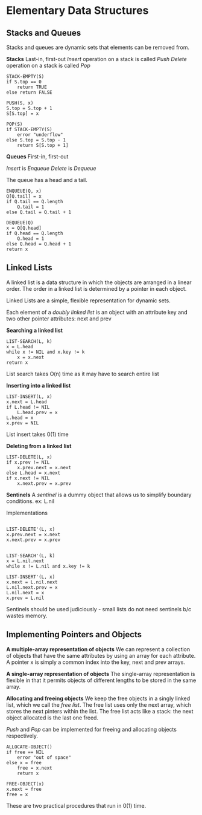 # Elementary Data Structures

## Stacks and Queues
Stacks and queues are dynamic sets that elements can be removed from. 


**Stacks**
Last-in, first-out
*Insert* operation on a stack is called *Push*
*Delete* operation on a stack is called *Pop*

```
STACK-EMPTY(S)
if S.top == 0
    return TRUE
else return FALSE

PUSH(S, x)
S.top = S.top + 1
S[S.top] = x

POP(S)
if STACK-EMPTY(S)
    error "underflow"
else S.top = S.top - 1
    return S[S.top + 1]
```
**Queues**
First-in, first-out

*Insert* is *Enqueue*
*Delete* is *Dequeue*

The queue has a head and a tail.

```
ENQUEUE(Q, x)
Q[Q.tail] = x
if Q.tail == Q.length
    Q.tail = 1
else Q.tail = Q.tail + 1

DEQUEUE(Q)
x = Q[Q.head]
if Q.head == Q.length
    Q.head = 1
else Q.head = Q.head + 1
return x
```
## Linked Lists
A linked list is a data structure in which the objects are arranged in a linear order. The order in a linked list is determined by a pointer in each object. 

Linked Lists are a simple, flexible representation for dynamic sets. 

Each element of a *doubly linked list* is an object with an attribute key and two other pointer attributes: next and prev

**Searching a linked list**

```
LIST-SEARCH(L, k)
x = L.head
while x != NIL and x.key != k
    x = x.next
return x
```
List search takes O(n) time as it may have to search entire list

**Inserting into a linked list**
```
LIST-INSERT(L, x)
x.next = L.head
if L.head != NIL
    L.head.prev = x
L.head = x
x.prev = NIL
```
List insert takes 0(1) time

**Deleting from a linked list**
```
LIST-DELETE(L, x)
if x.prev != NIL
    x.prev.next = x.next
else L.head = x.next
if x.next != NIL
    x.next.prev = x.prev
```

**Sentinels**
A *sentinel* is a dummy object that allows us to simplify boundary conditions. ex: L.nil

Implementations
```

LIST-DELETE'(L, x)
x.prev.next = x.next
x.next.prev = x.prev


LIST-SEARCH'(L, k)
x = L.nil.next
while x != L.nil and x.key != k

LIST-INSERT'(L, x)
x.next = L.nil.next
L.nil.next.prev = x
L.nil.next = x
x.prev = L.nil
```
Sentinels should be used judiciously - small lists do not need sentinels b/c wastes memory. 

## Implementing Pointers and Objects

**A multiple-array representation of objects**
We can represent a collection of objects that have the same attributes by using an array for each attribute. A pointer x is simply a common index into the key, next and prev arrays. 

**A single-array representation of objects**
The single-array representation is flexible in that it permits objects of different lengths to be stored in the same array. 

**Allocating and freeing objects**
We keep the free objects in a singly linked list, which we call the *free list*. The free list uses only the next array, which stores the next pinters within the list. The free list acts like a stack: the next object allocated is the last one freed.

*Push* and *Pop* can be implemented for freeing and allocating objects respectively. 

```
ALLOCATE-OBJECT()
if free == NIL
    error "out of space"
else x = free
    free = x.next
    return x

FREE-OBJECT(x)
x.next = free
free = x
```
These are two practical procedures that run in 0(1) time. 
